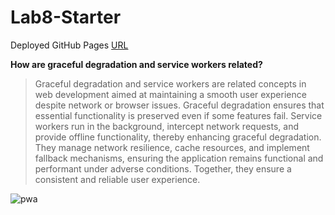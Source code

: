 # Lab8-Starter
Deployed GitHub Pages [URL](https://uliyaah.github.io/CSE110-Lab8-Starter/)

**How are graceful degradation and service workers related?**
> Graceful degradation and service workers are related concepts in web development aimed at maintaining a smooth user experience despite network or browser issues. Graceful degradation ensures that essential functionality is preserved even if some features fail. Service workers run in the background, intercept network requests, and provide offline functionality, thereby enhancing graceful degradation. They manage network resilience, cache resources, and implement fallback mechanisms, ensuring the application remains functional and performant under adverse conditions. Together, they ensure a consistent and reliable user experience.

![pwa](./assets/images/pwa.png)